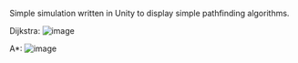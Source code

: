 Simple simulation written in Unity to display simple pathfinding algorithms.

Dijkstra:
![image](https://github.com/MorbidMight/pathfinding/assets/82610686/c065878b-09ad-4a4e-87ee-2ddbe3899c91)

A*:
![image](https://github.com/MorbidMight/pathfinding/assets/82610686/1bd1c91c-75a6-41f7-8ae3-d102c52663a9)


